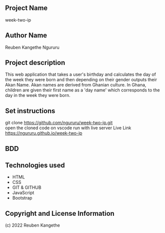 ## Project Name
week-two-ip

## Author Name
Reuben Kangethe Ngururu

## Project description
This web application that takes a user's birthday and calculates the day of the week they were born and then depending on their gender outputs their Akan Name. Akan names are derived from Ghanian culture. In Ghana, children are given their first name as a 'day name' which corresponds to the day in the week they were born. 

## Set instructions
git clone https://github.com/ngururu/week-two-ip.git        
open the cloned code on vscode
run with live server
Live Link https://ngururu.github.io/week-two-ip

## BDD 
         
## Technologies used
- HTML
- CSS
- GIT & GITHUB
- JavaScript
- Bootstrap

## Copyright and License Information
(c) 2022 Reuben Kangethe